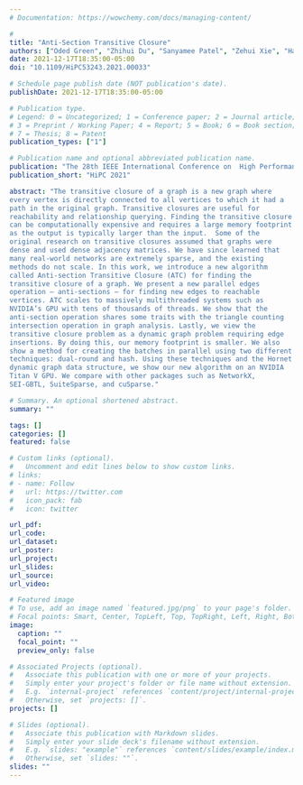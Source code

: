 ```yaml
---
# Documentation: https://wowchemy.com/docs/managing-content/

#
title: "Anti-Section Transitive Closure"
authors: ["Oded Green", "Zhihui Du", "Sanyamee Patel", "Zehui Xie", "Hang Liu", "David Bader"]
date: 2021-12-17T18:35:00-05:00
doi: "10.1109/HiPC53243.2021.00033"

# Schedule page publish date (NOT publication's date).
publishDate: 2021-12-17T18:35:00-05:00

# Publication type.
# Legend: 0 = Uncategorized; 1 = Conference paper; 2 = Journal article;
# 3 = Preprint / Working Paper; 4 = Report; 5 = Book; 6 = Book section;
# 7 = Thesis; 8 = Patent
publication_types: ["1"]

# Publication name and optional abbreviated publication name.
publication: "The 28th IEEE International Conference on  High Performance Computing, Data, and Analytics"
publication_short: "HiPC 2021"

abstract: "The transitive closure of a graph is a new graph where
every vertex is directly connected to all vertices to which it had a
path in the original graph. Transitive closures are useful for
reachability and relationship querying. Finding the transitive closure
can be computationally expensive and requires a large memory footprint
as the output is typically larger than the input.  Some of the
original research on transitive closures assumed that graphs were
dense and used dense adjacency matrices. We have since learned that
many real-world networks are extremely sparse, and the existing
methods do not scale. In this work, we introduce a new algorithm
called Anti-section Transitive Closure (ATC) for finding the
transitive closure of a graph. We present a new parallel edges
operation – anti-sections – for finding new edges to reachable
vertices. ATC scales to massively multithreaded systems such as
NVIDIA’s GPU with tens of thousands of threads. We show that the
anti-section operation shares some traits with the triangle counting
intersection operation in graph analysis. Lastly, we view the
transitive closure problem as a dynamic graph problem requiring edge
insertions. By doing this, our memory footprint is smaller. We also
show a method for creating the batches in parallel using two different
techniques: dual-round and hash. Using these techniques and the Hornet
dynamic graph data structure, we show our new algorithm on an NVIDIA
Titan V GPU. We compare with other packages such as NetworkX,
SEI-GBTL, SuiteSparse, and cuSparse."

# Summary. An optional shortened abstract.
summary: ""

tags: []
categories: []
featured: false

# Custom links (optional).
#   Uncomment and edit lines below to show custom links.
# links:
# - name: Follow
#   url: https://twitter.com
#   icon_pack: fab
#   icon: twitter

url_pdf:
url_code:
url_dataset:
url_poster:
url_project:
url_slides:
url_source:
url_video:

# Featured image
# To use, add an image named `featured.jpg/png` to your page's folder. 
# Focal points: Smart, Center, TopLeft, Top, TopRight, Left, Right, BottomLeft, Bottom, BottomRight.
image:
  caption: ""
  focal_point: ""
  preview_only: false

# Associated Projects (optional).
#   Associate this publication with one or more of your projects.
#   Simply enter your project's folder or file name without extension.
#   E.g. `internal-project` references `content/project/internal-project/index.md`.
#   Otherwise, set `projects: []`.
projects: []

# Slides (optional).
#   Associate this publication with Markdown slides.
#   Simply enter your slide deck's filename without extension.
#   E.g. `slides: "example"` references `content/slides/example/index.md`.
#   Otherwise, set `slides: ""`.
slides: ""
---
```

